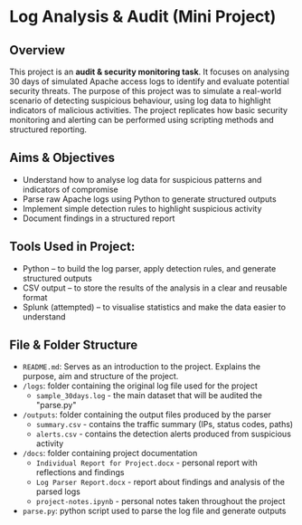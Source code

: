 # Log Analysis & Audit (Mini Project)

## Overview
This project is an **audit & security monitoring task**. It focuses on analysing 30 days of simulated Apache access logs to identify and evaluate potential security threats. The purpose of this project was to simulate a real-world scenario of detecting suspicious behaviour, using log data to highlight indicators of malicious activities. The project replicates how basic security monitoring and alerting can be performed using scripting methods and structured reporting.

## Aims & Objectives
- Understand how to analyse log data for suspicious patterns and indicators of compromise
- Parse raw Apache logs using Python to generate structured outputs
- Implement simple detection rules to highlight suspicious activity
- Document findings in a structured report

## Tools Used in Project:
- Python – to build the log parser, apply detection rules, and generate structured outputs
- CSV output – to store the results of the analysis in a clear and reusable format
- Splunk (attempted) – to visualise statistics and make the data easier to understand

## File & Folder Structure
- `README.md`: Serves as an introduction to the project. Explains the purpose, aim and structure of the project.
- `/logs`: folder containing the original log file used for the project
    - `sample_30days.log` - the main dataset that will be audited the "parse.py"
- `/outputs`: folder containing the output files produced by the parser
    - `summary.csv` - contains the traffic summary (IPs, status codes, paths)
    - `alerts.csv` - contains the detection alerts produced from suspicious activity
- `/docs`: folder containing project documentation
    - `Individual Report for Project.docx` - personal report with reflections and findings
    - `Log Parser Report.docx` - report about findings and analysis of the parsed logs
    - `project-notes.ipynb` - personal notes taken throughout the project
- `parse.py`: python script used to parse the log file and generate outputs